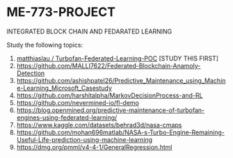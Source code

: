 # ME-773-PROJECT
INTEGRATED BLOCK CHAIN AND FEDARATED LEARNING

Study the following topics:
1. [matthiaslau / Turbofan-Federated-Learning-POC](https://github.com/matthiaslau/Turbofan-Federated-Learning-POC)  [STUDY THIS FIRST]
2. https://github.com/MALLI7622/Federated-Blockchain-Anamoly-Detection
3. https://github.com/ashishpatel26/Predictive_Maintenance_using_Machine-Learning_Microsoft_Casestudy
4. https://github.com/harshitalpha/MarkovDecisionProcess-and-RL
5. https://github.com/nevermined-io/fl-demo
6. https://blog.openmined.org/predictive-maintenance-of-turbofan-engines-using-federated-learning/
7. https://www.kaggle.com/datasets/behrad3d/nasa-cmaps
8. https://github.com/mohan696matlab/NASA-s-Turbo-Engine-Remaining-Useful-Life-prediction-using-machine-learning
9. https://dmg.org/pmml/v4-4-1/GeneralRegression.html
